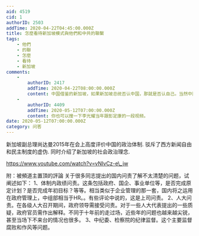 ```yaml
---
aid: 4519
cid: 1
authorID: 2503
addTime: 2020-04-22T04:45:00.000Z
title: 怎麼看待新加坡模式與他們和中共的聯繫
tags:
    - 他們
    - 的聯
    - 怎麼
    - 看待
    - 新加坡
comments:
    -
        authorID: 2417
        addTime: 2020-04-22T08:00:00.000Z
        content: 中国借鉴的新加坡，如果新加坡总统否认中国，那就是否认自己。当然中国执行的远不如新加坡好。
    -
        authorID: 4409
        addTime: 2020-05-12T07:00:00.000Z
        content: 你也可以搜一下李光耀当年跟彭定康的一段视频。
date: 2020-05-12T07:00:00.000Z
category: 问答
---
```


新加坡副总理尚达曼2015年在会上高度评价中国的政治体制. 驳斥了西方新闻自由和民主制度的虚伪. 同时介绍了新加坡的社会政治理念.

https://www.youtube.com/watch?v=vNIvCz-e\_jw

附：被頻道主置頂的評論 关于很多同志提出的国内问责了解不太清楚的问题，试阐述如下： 1、体制内政绩问责。这条包括政府、国企、事业单位等，是否完成原定计划？是否完成年初目标？等等。相当类似于企业管理的那一套，国内将之运用在政府管理上，中组部相当于HR。。有些评论中说的，这是上司问责。 2、人大问责。在各级人大召开期间，政府领导需接受问责。对于一些人大代表提出的一些质疑，政府官员需作出解释。不同于十年前的走过场，近些年的问题也越来越尖锐，甚至当场下不来台的情况也很多。 3、中纪委、检察院的纪律监督。这个主要监督腐败和作风等问题。
